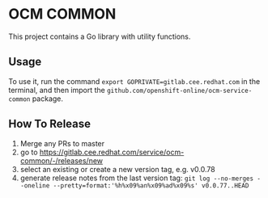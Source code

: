# OCM COMMON

This project contains a Go library with utility functions.

## Usage

To use it, run the command `export GOPRIVATE=gitlab.cee.redhat.com` in the terminal,
and then import the `github.com/openshift-online/ocm-service-common` package.

## How To Release

1. Merge any PRs to master
2. go to https://gitlab.cee.redhat.com/service/ocm-common/-/releases/new
3. select an existing or create a new version tag, e.g. v0.0.78
4. generate release notes from the last version tag: `git log --no-merges --oneline --pretty=format:'%h%x09%an%x09%ad%x09%s' v0.0.77..HEAD`
